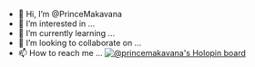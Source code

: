 - 👋 Hi, I’m @PrinceMakavana
- 👀 I’m interested in ...
- 🌱 I’m currently learning ...
- 💞️ I’m looking to collaborate on ...
- 📫 How to reach me ...
[![@princemakavana's Holopin board](https://holopin.me/princemakavana)](https://holopin.io/@princemakavana)

<!---
PrinceMakavana/PrinceMakavana is a ✨ special ✨ repository because its `README.md` (this file) appears on your GitHub profile.
You can click the Preview link to take a look at your changes.
--->
